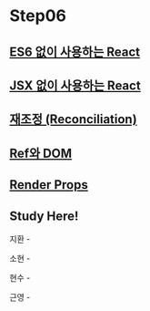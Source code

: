 # Step06

## [ES6 없이 사용하는 React](https://ko.reactjs.org/docs/react-without-es6.html)
## [JSX 없이 사용하는 React](https://ko.reactjs.org/docs/react-without-jsx.html)
## [재조정 (Reconciliation)](https://ko.reactjs.org/docs/reconciliation.html)
## [Ref와 DOM](https://ko.reactjs.org/docs/refs-and-the-dom.html)
## [Render Props](https://ko.reactjs.org/docs/render-props.html)

## Study Here!

지환 - 

소현 -

현수 - 

근영 - 
